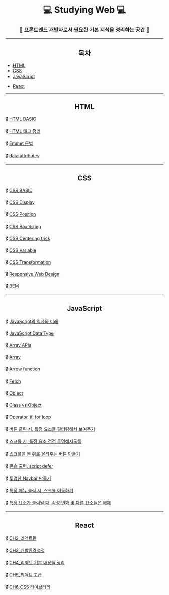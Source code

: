 # <div align="center">💻 Studying Web 💻 </div>

### <div align="center">🚩 프론트엔드 개발자로서 필요한 기본 지식을 정리하는 공간 🚩</div>   

-----

## <div align="center">목차</div>

- [HTML](#HTML)
- [CSS](#CSS)
- [JavaScript](#JavaScript)

+ [React](#React)

-----

## <div align="center">HTML</div>

🎖 [HTML BASIC](./HTML/HTML_BASIC.md)

🎖 [HTML 태그 정리](./Dream-coding-HTML,CSS,JS/HTML/HTML_태그_정리.md)

🎖 [Emmet 문법](./Dream-coding-HTML,CSS,JS/HTML/Emmet_문법.md)

🎖 [data attributes](./Dream-coding-HTML,CSS,JS/HTML/data_attributes.md)

-----

## <div align="center">CSS</div>

🎖 [CSS BASIC](./Dream-coding-HTML,CSS,JS/CSS/CSS_Basic.md)

🎖 [CSS Display](./Dream-coding-HTML,CSS,JS/CSS/CSS_Display.md)

🎖 [CSS Position](./Dream-coding-HTML,CSS,JS/CSS/CSS_Position.md)

🎖 [CSS Box Sizing](./Dream-coding-HTML,CSS,JS/CSS/CSS_Box_Sizing.md)

🎖 [CSS Centering trick](./Dream-coding-HTML,CSS,JS/CSS/CSS_Centering_trick.md)

🎖 [CSS Variable](./Dream-coding-HTML,CSS,JS/CSS/CSS_Variable.md)

🎖 [CSS Transformation](./Dream-coding-HTML,CSS,JS/CSS/CSS-Transformation.md)

🎖 [Responsive Web Design](./Dream-coding-HTML,CSS,JS/CSS/Responsive_Web_Design)

🎖 [BEM](./Dream-coding-HTML,CSS,JS/CSS/BEM.md)

-----

## <div align="center"> JavaScript</div>

🎖 [JavaScript의 역사와 미래](./Dream-coding-HTML,CSS,JS/JavaScript/Javascript의_역사와_미래.md)

🎖 [JavaScript Data Type](./Dream-coding-HTML,CSS,JS/JavaScript/Javascript_Data_Type.md)

🎖 [Array APIs](./Dream-coding-HTML,CSS,JS/JavaScript/Array_APIs.md)

🎖 [Array](./Dream-coding-HTML,CSS,JS/JavaScript/Array.md)

🎖 [Arrow function](./Dream-coding-HTML,CSS,JS/JavaScript/Arrow_function.md)

🎖 [Fetch](./Dream-coding-HTML,CSS,JS/JavaScript/Fetch.md)

🎖 [Object](./Dream-coding-HTML,CSS,JS/JavaScript/Object.md)

🎖 [Class vs Object](./Dream-coding-HTML,CSS,JS/JavaScript/Class_vs_Object.md)

🎖 [Operator, if, for loop](./Dream-coding-HTML,CSS,JS/JavaScript/Operator,_if,_for_loop.md)

🎖 [버튼 클릭 시, 특정 요소들 필터링해서 보여주기](./Dream-coding-HTML,CSS,JS/JavaScript/버튼_클릭_시,_특정_요소들_필터링해서_보여주기.md)

🎖 [스크롤 시, 특정 요소 점점 투명해지도록](./Dream-coding-HTML,CSS,JS/JavaScript/스크롤_시,_특정_요소_점점_투명해지도록.md)

🎖 [스크롤을 맨 위로 올려주는 버튼 만들기](./Dream-coding-HTML,CSS,JS/JavaScript/스크롤을_맨_위로_올려주는_버튼_만들기.md)

🎖 [콘솔 출력, script defer](./Dream-coding-HTML,CSS,JS/JavaScript/콘솔_출력,_script_defer.md)

🎖 [투명한 Navbar 만들기](./Dream-coding-HTML,CSS,JS/JavaScript/투명한_Navbar_만들기.md)

🎖 [특정 메뉴 클릭 시, 스크롤 이동하기](./Dream-coding-HTML,CSS,JS/JavaScript/특정_메뉴_클릭_시,_스크롤_이동하기.md)

🎖 [특정 요소가 클릭될 때, 속성 변화 및 다른 요소들은 해제](./Dream-coding-HTML,CSS,JS/JavaScript/특정_요소가_클릭될_때,_속성_변화_및_다른_요소들은_해제.md)

-----

## <div align="center">React</div>

🎖 [CH2_리액트란](./Dream-coding-react/CH2_리액트란.md)

🎖 [CH3_개발환경설정](./Dream-coding-react/CH3_개발환경설정.md)

🎖 [CH4_리액트 기본 내용들 정리](./Dream-coding-react/CH4_리액트_기본_내용들_정리.md)

🎖 [CH5_리액트 고급](./Dream-coding-react/CH5_리액트_고급.md)

🎖 [CH6_CSS 라이브러리](./Dream-coding-react/CH6_css_라이브러리.md)

